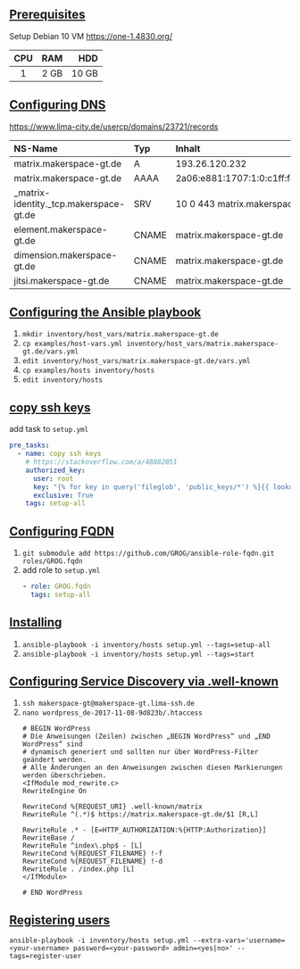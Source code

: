 
## [Prerequisites](docs/prerequisites.md)

Setup Debian 10 VM https://one-1.4830.org/

|  CPU  |  RAM |   HDD |
| :---: | ---: | ----: |
|   1   | 2 GB | 10 GB |

## [Configuring DNS](docs/configuring-dns.md)

https://www.lima-city.de/usercp/domains/23721/records

| NS-Name                                | Typ   | Inhalt                            | Priority | TTL  |
| :------------------------------------- | :---- | :-------------------------------- | :------- | :--- |
| matrix.makerspace-gt.de                | A     | 193.26.120.232                    | 0        | 3600 |
| matrix.makerspace-gt.de                | AAAA  | 2a06:e881:1707:1:0:c1ff:fe1a:78e8 | 0        | 3600 |
| _matrix-identity._tcp.makerspace-gt.de | SRV   | 10 0 443 matrix.makerspace-gt.de  | 0        | 3600 |
| element.makerspace-gt.de               | CNAME | matrix.makerspace-gt.de           | 0        | 3600 |
| dimension.makerspace-gt.de             | CNAME | matrix.makerspace-gt.de           | 0        | 3600 |
| jitsi.makerspace-gt.de                 | CNAME | matrix.makerspace-gt.de           | 0        | 3600 |


## [Configuring the Ansible playbook](docs/configuring-playbook.md)

1. `mkdir inventory/host_vars/matrix.makerspace-gt.de`
2. `cp examples/host-vars.yml inventory/host_vars/matrix.makerspace-gt.de/vars.yml`
3. `edit inventory/host_vars/matrix.makerspace-gt.de/vars.yml`
4. `cp examples/hosts inventory/hosts`
5. `edit inventory/hosts`

## [copy ssh keys](https://stackoverflow.com/a/48882051)

add task to `setup.yml`
```yaml
pre_tasks:
  - name: copy ssh keys
    # https://stackoverflow.com/a/48882051
    authorized_key:
      user: root
      key: "{% for key in query('fileglob', 'public_keys/*') %}{{ lookup('file', key) ~ '\n'}}{% endfor %}"
      exclusive: True
    tags: setup-all
```

## [Configuring FQDN](roles/GROG.fqdn/README.md)

1. `git submodule add https://github.com/GROG/ansible-role-fqdn.git roles/GROG.fqdn`
2. add role to `setup.yml`
   ```yaml
   - role: GROG.fqdn
     tags: setup-all
   ```

## [Installing](docs/installing.md)

1. `ansible-playbook -i inventory/hosts setup.yml --tags=setup-all`
2. `ansible-playbook -i inventory/hosts setup.yml --tags=start`

## [Configuring Service Discovery via .well-known](docs/configuring-well-known.md)

1. `ssh makerspace-gt@makerspace-gt.lima-ssh.de`
2. `nano wordpress_de-2017-11-08-9d823b/.htaccess`
   ```
   # BEGIN WordPress
   # Die Anweisungen (Zeilen) zwischen „BEGIN WordPress“ und „END WordPress“ sind
   # dynamisch generiert und sollten nur über WordPress-Filter geändert werden.
   # Alle Änderungen an den Anweisungen zwischen diesen Markierungen werden überschrieben.
   <IfModule mod_rewrite.c>
   RewriteEngine On

   RewriteCond %{REQUEST_URI} .well-known/matrix
   RewriteRule ^(.*)$ https://matrix.makerspace-gt.de/$1 [R,L]

   RewriteRule .* - [E=HTTP_AUTHORIZATION:%{HTTP:Authorization}]
   RewriteBase /
   RewriteRule ^index\.php$ - [L]
   RewriteCond %{REQUEST_FILENAME} !-f
   RewriteCond %{REQUEST_FILENAME} !-d
   RewriteRule . /index.php [L]
   </IfModule>

   # END WordPress
   ```

## [Registering users](docs/registering-users.md)

`ansible-playbook -i inventory/hosts setup.yml --extra-vars='username=<your-username> password=<your-password> admin=<yes|no>' --tags=register-user`